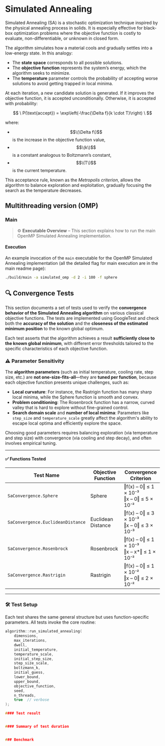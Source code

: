 # Simulated Annealing 

Simulated Annealing (SA) is a stochastic optimization technique inspired by the physical annealing process in solids. It is especially effective for black-box optimization problems where the objective function is costly to evaluate, non-differentiable, or unknown in closed form.

The algorithm simulates how a material cools and gradually settles into a low-energy state. In this analogy:

- The **state space** corresponds to all possible solutions.
- The **objective function** represents the system’s energy, which the algorithm seeks to minimize.
- The **temperature** parameter controls the probability of accepting worse solutions to avoid getting trapped in local minima.

At each iteration, a new candidate solution is generated. If it improves the objective function, it is accepted unconditionally. Otherwise, it is accepted with probability:

$$ \
P(\text{accept}) = \exp\left(-\frac{\Delta f}{k \cdot T}\right)
\ $$

where:

- $$\(\Delta f\)$$ is the increase in the objective function value,
- $$\(k\)$$ is a constant analogous to Boltzmann’s constant,
- $$\(T\)$$ is the current temperature.

This acceptance rule, known as the *Metropolis criterion*, allows the algorithm to balance exploration and exploitation, gradually focusing the search as the temperature decreases.


## Multithreading version (OMP) 
### Main
> ⚙️ **Executable Overview** – This section explains how to run the main OpenMP Simulated Annealing implementation.


#### Execution
An example invocation of the `main` executable for the OpenMP Simulated Annealing implementation (all the detailed flag for main execution are in the main readme page):

```bash
./build/main -a simulated_omp -d 2 -i 100 -f sphere
```

## 🔍 Convergence Tests

This section documents a set of tests used to verify the **convergence behavior of the Simulated Annealing algorithm** on various classical objective functions. The tests are implemented using GoogleTest and check both the **accuracy of the solution** and the **closeness of the estimated minimum position** to the known global optimum.

Each test asserts that the algorithm achieves a result **sufficiently close to the known global minimum**, with different error thresholds tailored to the specific characteristics of each objective function.

### ⚠️ Parameter Sensitivity

The **algorithm parameters** (such as initial temperature, cooling rate, step size, etc.) are **not one-size-fits-all**—they are **tuned per function**, because each objective function presents unique challenges, such as:

- **Local curvature**: For instance, the Rastrigin function has many sharp local minima, while the Sphere function is smooth and convex.
- **Problem conditioning**: The Rosenbrock function has a narrow, curved valley that is hard to explore without fine-grained control.
- **Search domain scale** and **number of local minima**: Parameters like `step_size` and `temperature_scale` greatly affect the algorithm's ability to escape local optima and efficiently explore the space.

Choosing good parameters requires balancing exploration (via temperature and step size) with convergence (via cooling and step decay), and often involves empirical tuning.

---

#### ✅ Functions Tested

| Test Name                      | Objective Function    | Convergence Criterion                          |
|-------------------------------|------------------------|------------------------------------------------|
| `SaConvergence.Sphere`        | Sphere                 | ‖f(x) – 0‖ ≤ 1 × 10⁻³ <br>‖x – 0‖ ≤ 5 × 10⁻²     |
| `SaConvergence.EuclideanDistance` | Euclidean Distance  | ‖f(x) – 0‖ ≤ 3 × 10⁻³ <br>‖x – 0‖ ≤ 3 × 10⁻³     |
| `SaConvergence.Rosenbrock`    | Rosenbrock             | ‖f(x) – 0‖ ≤ 1 × 10⁻³ <br>‖x – x*‖ ≤ 1 × 10⁻²   |
| `SaConvergence.Rastrigin`     | Rastrigin              | ‖f(x) – 0‖ ≤ 1 × 10⁻² <br>‖x – 0‖ ≤ 2 × 10⁻²     |


---

### 🛠️ Test Setup

Each test shares the same general structure but uses function-specific parameters. All tests invoke the core routine:

```cpp
algorithm::run_simulated_annealing(
    dimensions,
    max_iterations,
    dwell,
    initial_temperature,
    temperature_scale,
    initial_step_size,
    step_size_scale,
    boltzmann_k,
    initial_guess,
    lower_bound,
    upper_bound,
    objective_function,
    seed,
    n_threads,
    true  // verbose
);

#### Test result


#### Summary of test duration


### Benchmark
